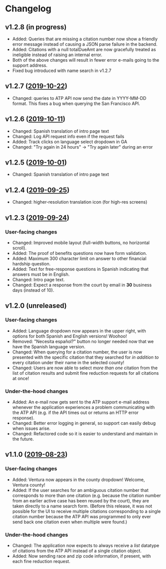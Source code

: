 # Changelog

## v1.2.8 (in progress)

- Added: Queries that are missing a citation number now show a friendly error message instead of causing a JSON parse failure in the backend.
- Added: Citations with a null totalDueAmt are now gracefully treated as ineligible instead of raising an internal error.
- Both of the above changes will result in fewer error e-mails going to the support address.
- Fixed bug introduced with name search in v1.2.7

## v1.2.7 ([2019-10-22](d7215a9b150a7a992df15f0ae0dc44a45ceefeec))

- Changed: queries to ATP API now send the date in YYYY-MM-DD format. This fixes a bug when querying the San Francisco API.

## v1.2.6 ([2019-10-11](d05dc98d6d8458889e808531943ae7ae8d71fe3c))

- Changed: Spanish translation of intro page text
- Changed: Log API request info even if the request fails
- Added: Track clicks on language select dropdown in GA
- Changed: "Try again in 24 hours" -> "Try again later" during an error

## v1.2.5 ([2019-10-01](7d1e45ad0e4b58f6a155e37a1d31126ff1ca46ab))

- Changed: Spanish translation of intro page text

## v1.2.4 ([2019-09-25](9a17fc4078f6e4be26a9049822e7ad0de7b17b69))

- Changed: higher-resolution translation icon (for high-res screens)

## v1.2.3 ([2019-09-24](9a17fc4078f6e4be26a9049822e7ad0de7b17b69))

### User-facing changes

- Changed: Improved mobile layout (full-width buttons, no horizontal scroll).
- Added: The proof of benefits questions now have form validation.
- Added: Maximum 300 character limit on answer to other financial hardship question.
- Added: Text for free-response questions in Spanish indicating that answers must be in English.
- Changed: Intro page text.
- Changed: Expect a response from the court by email in **30** business days (instead of 10).

## v1.2.0 (unreleased)

### User-facing changes

- Added: Language dropdown now appears in the upper right, with options for both Spanish and English versions! Woohoo!
- Removed: "Necesita español?" button no longer needed now that we have the Spanish language version.
- Changed: When querying for a citation number, the user is now presented with the specific citation that they searched for *in addition to* every citation under their name in the selected county!
- Changed: Users are now able to select *more than one* citation from the list of citation results and submit fine reduction requests for all citations at once!

### Under-the-hood changes

- Added: An e-mail now gets sent to the ATP support e-mail address whenever the application experiences a problem communicating with the ATP API (e.g. if the API times out or returns an HTTP error response).
- Changed: Better error logging in general, so support can easily debug when issues arise.
- Changed: Refactored code so it is easier to understand and maintain in the future.

## v1.1.0 ([2019-08-23](https://github.com/JudicialCouncilOfCalifornia/docassemble.jcc.abilitytopay/commit/716cc36c5d708b54e20ed1cde6c7465fdf868436))

### User-facing changes

- Added: Ventura now appears in the county dropdown! Welcome, Ventura county!
- Added: If the user searches for an ambiguous citation number that corresponds to more than one citation (e.g. because the citation number from an earlier active case has been reused by the court), they are taken directly to a name search form. (Before this release, it was not possible for the UI to receive multiple citations corresponding to a single citation number because the ATP API was programmed to only ever send back one citation even when multiple were found.)

### Under-the-hood changes

- Changed: The application now expects to always receive a *list* datatype of citations from the ATP API instead of a single citation object.
- Added: Now sending race and zip code information, if present, with each fine reduction request.
